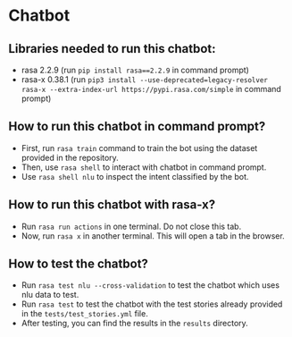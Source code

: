 # Chatbot

## Libraries needed to run this chatbot:

* rasa 2.2.9 (run ```pip install rasa==2.2.9``` in command prompt)
* rasa-x 0.38.1 (run ```pip3 install --use-deprecated=legacy-resolver rasa-x --extra-index-url https://pypi.rasa.com/simple``` in command prompt)

## How to run this chatbot in command prompt?

* First, run ```rasa train``` command to train the bot using the dataset provided in the repository.
* Then, use ```rasa shell``` to interact with chatbot in command prompt.
* Use ```rasa shell nlu``` to inspect the intent classified by the bot.

## How to run this chatbot with rasa-x?

* Run ```rasa run actions``` in one terminal. Do not close this tab.
* Now, run ```rasa x``` in another terminal. This will open a tab in the browser.

## How to test the chatbot?

* Run ```rasa test nlu --cross-validation``` to test the chatbot which uses nlu data to test.
* Run ```rasa test``` to test the chatbot with the test stories already provided in the ```tests/test_stories.yml``` file.
* After testing, you can find the results in the ```results``` directory.
